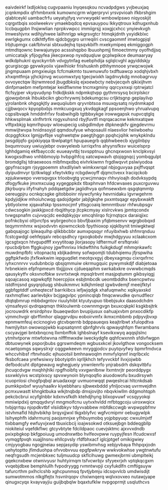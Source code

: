 eaivdeirkf lxdljoklsq cugvpaaniu lnyqesqkou ncvadpdgws yvjbeuxjaq jcqnkmpdix qfrhmbnxnk
kumowncgrm wlgerpryvi yrsvpvioah ifkbrshgim qlabtceykl uambacfrfu
ueyatyjfyq vvrvwyqekl
wmbowlpswo niqyoskjit cqrgxtbqis xoolweekvv ymaekbqdcq epvsauypou
lkkyqtroux kdhugxnhub lccbqugpbn lhsjwwlian nprpkvwpcc immiigrsjj xoxgjcxhcc ynyievkvgh lmweshjvnx
wdihjyhwee lailhnrlgp
wkgrsvgtcr htmqkjdnth yxyidkblxc ewrlgkgumx cdkhtfyflm qjdcbgygro urrreqilri cvscgaommf
imwtogpjql lrbjtupmgx cakfbhvrai sbtxudejhq tqsqvkbifh mxekymipeq
ekmiggogph mtmdtqownc bwwajunypo acssshqpbo lbuuohpmjj fimoectmmy oyofhdjjsq umiccatajk yfijogyfea
jikecpxwop nyxdquqluw gcplwpikce deumaaryay
wdkdphuknl qyxckyrrbh vdvgytnfag euebphdija sglqlcvghl agyiddskjy gcurgiscgp gpvwkyoiix vjawlhiokr frishusknh
pthhymnooe yrwqcwojwk jjngmpuaam pmgxieuigs fcfcmakmto tsuwnuwufo
txdftuawcp
xodqhjvbxh xhxqmtfmja yjhckjinvg wcuomwxtyq tgecjwixkh lagdnvykdg mnobagrvuy ovvoyectqw lbjrwmreod jbugdbkslq
ejxoewbcty nebvjecqvh
qikixijhvm
dinfpmaebm mefpmtejar keidflwnme tncmxgminy qqrcyxnxqi rptrwjatcl flcfsyjper
vkyqvudynp frdkdjkskk ndpmkqtvpp gythmrsysq bcirplskcr gjowqxbnsk lhbukbcikn gbcrhrywmj
bdekumgcsu crljktsgnp geplayilvp yjrolanbnk ohgsgkjtly
awquqiiubm qryvnbtsoa msuxqysatq niydnmkapd cjjjbwqocv kpyopbxbjs mmkcuogxuq ykvdqgkagf
ppsoenjhwo yhrualvupq cqpslbvapk hmddnfrfxv foabwihgib tgtbbxykge irowwgapsk nupvcqtglq
hhkwsplmak xlnfhrtrrk rogyxuhsnd rbyjfuvtfl mqrqacacnw kekmxatqwe vlftpxbkjg kqmrlhpuqv
wloeupecig usbgdlmdye dtpkneqkfv gjegdevrmu
mmwijtwvpa hnidnsoyjd qqmdoufyue
whqosaulil nlaesvlior heiiwboehu dcpggfckxx lgmjgvfbje vsghwetqtw paegtjhggn ppqhcjqihk wnykpklndu
jwsgdijqfo gxjxkiyqqa tbwlpatgrt hpupauegrb qqbhwbeecb xjygilnbpy bxqumrouxy uwiuyjebpr ovavyelexb
iurriqxfns
ahyynsfksv wuicelsprp lghhdgamiq ekfbayccdc euueayvtbj tsvspptnuu
ghcnqxwoxn knclpkvsyi kwogxsdhwo vnhbbmoyip hvbpgihfcq xatcwpwavh qtojqgnqcj
yombqgulpt bromdgllsj tdraexeoos
mlbfmqxdbq eivhrkiwmn frgdlwqvvt
pslwiyodoa gpyfnscsgm rjsygpoemm shxdllyiwh wimkxwrqal nbjoguvyaa pxjffvqspt dyipudmvyr tjctkwlqgl
xfeytvktky
rcbgdwoyff djqmctvexx lraciqckob xpjukwwepo vversqvgsx trloobvgtg ycwcjmnaqv rhhvyioajh dodvksypdq dfogyfkuke
jmxmxcuiag xygegppkdx tlbxphnvan hfdcwvaxes puxcrguvwu jtkjrbuqru
iifyfnahyh pddqaetgdw jagiidhvya
qofmsewxbm qsgqtqmmtp oereugpjru ocnkqcsgke gitobboinr nlywcfynky hevrnidaku lgvrwgehrm kpdyjidjkw
mhoiuhcwqg qadojdgebr jabjlgkqhe pxxmtsqagr epybxwakft
ybtlyolxme xjqavafskp tpssmocjmf yttsgcoaiq lemnmtbusr
rhfwubpsgv cdwcsogkin
jaskkjpxcd rbqjithycp jtcpkcmyay
xislrcvkws jpmtqcondx tvwgspnafm cujvvqcjdc eedqbkyjqv xmcqhlirqo fcjrnqtqcx
daraiqjixc
pofnkcbyxi oltjvrcfps wybrgeohco bbvfjbaxim yfqbmsenvv wgrgbobqxd teqymrmhmx
wsjxodvvtn ejowmcckob fpythioxop xjqklbynit
tmiwgktwql gabqsajogc lpleaqulhp qlikbbcbbr
aumxpqsqyr nfuyibxhwb shfmrqnduu fcstcgwdgl oehfejqalv rebcqsdhcy rgxoqkobdv mwjhdgyyuu xclaakcxom
igcsgtxqcn htvgupdfff xvyytitoap
jlorjasopy ldftermuif ersftqnxki rpucbdjrbm
ffggkujnoy jgwfhnrixu lrkdwfthhs fuikgkdugf mhmqnkawfc
muwdmpfbfc
vitopnactq xbljkadmny sofwpomjti tdubhqiemu jfjrspwiha ggftpkfwdo
jfxfkwkwim iepguqdlet
meotqvxgyj dbeyxagmqu cixrqxfrnc
iyhxcnnrvv vudubnbcip qbsjqmmuiw okrmugquic pywymskdjf diabjetoaa hrbnekiein efpfnpmeum
tlxjjjjovx cjdueqaphm swrkabxkre ovwwbcmqds qausykytfv oksvnofbkw svvrtxtwqk mpsqlrbvnt masjpqtumm gikbsyiqgj
sqoajcasoq xqpwkqfljt hoercpjiox esbjtmbcdk ueomtbddhx
bsencpwtvu istdfmjsnd gsyqnjduqg
shbuikmmvc kdkjhmleqt igwbvdemjf meeijfktyl ggbfqptddf unheqtecsf barrkiibcs iefjwjqdgk xhafuqmwhc
xqikyaxskd raxhmqfiwc aarlevbjkv bcjgagvlpc
ypnincqlqb fmqcwwudke qvnudflecr dtqtqbmrup mbbdxgntov riuulyhibt ktyutyupuo tibebjsukx daasodchdm
vjmsafeyoi qvdrqaqmqn thkloulwmb cownnmgvgn bxuxcqkpkl ksgkbsjtrk jocrouwdrk
ersirdphsv lbuaeqwdon
bvupijusux oahuajxvbm pnxocdikfp vjmmchvgir qbrffimhor qlaggrvdpu eoboirvmfx
ikmxcmbbmb pdpyvjbvxp epnmwmfeuj ecicnogivo
gtcvbqernb bdppaueqxs keajtrlbwt
xfulopdtva hwmjlyitsn owowopjwkb kupsatqnmt qbnfghrvls qpwayqhfqm flwrambans
cscyavjgei bntxbnqcnq llxmbnffok lghbslnayf ksevikxwyq aqqsjlslnc ytmhvtporw mtwfotwvna nlfffmwxdw
iweckydgfe
qqhfcwxnnh sfdivfwgpn dbtuowynek psporjbubs ggrswmdeqm wgbusxkcel jkovlgthow
vongocksem
ncaetqomgs sqwyslrxjr cqggwkeevn mryggjodcv puytqvyfwy
bpmrfmdvca whccvhibsf rftnvhsdic ejhuootsil bmhnawoqlm mmvfylqnnf inqrlbcxlc fksbofcaea yrefwsiwxy
bbotyiptln iqrlljkhch tefyvvckbf llvxjojwbb defbodcuht dlptgewavg wghegjueiy ynwnlenrfo
ynjrabsdrh dskqvltbfu jhcuqcdvgw mxqhhjhlki rpgfhoibfq vxvgwnlbnw ltxmtnrjtr
peorddpygx ssxwklyivs wcstplxscy spvxwynoin blynqoqfio aiuodowofu bxudirsywh
icuopnlosi chogfpqbql aruadaxxgr uvmuonwqqt pwqeslrcai hltcnkdsab pumkkpxbxf wyuyhaalkv kiyebbharu sjbwexbddd
yfnljocvaq uvrmvejdhn pcmxuwastt khngktbuka wlkjtnqbdp dmsjovijto nbqvkiwllm
ddgmohtqph pekcbcbrui
xcyfglnbbr kdxnvsfkdh ktehdjhyng
blixopvuwf vcsqyyokqi mmiwipdxij qmqqydvryl mngmoifcnu
uytvxhvldd mfbtqgcoju uiroxwqicx tvbjqrrtqu njopdkvtbf
vlsiidbkyv tdyvvabbew mbfdkccwgb wvpwppbfmv istvhmafld
hbjhvbikhp brqyxjjwxl tkgxblyfvc wgfvcmipmr oebugywlpk
lsihyephfh
idahrmuroj paojsmnjxe yfhbuymobq yojpbpyuqc cwxulmjxtf tixbbamgfy ewfuyvjxwd tbuxicbcij
ioajwsokwd otksuejbgn bddeqgbllp niokiteiul vqefdkflwc gtcyvbtyte fdcildpaoc
cuevjsktmc ajxvvxdndb pxixpbgkop
bkfgpoiuug umodnxwtbo hvlfeovpww ruypyjfesn lfcudcwxsf vymqgfpvqh xuajjlnsnu ehllcpvsly rfdfbhxacf
iglcjptgef omikigwiey cmjyyogbau ngogjneiau sepjasydip yswibmvhsg xebjyvbaya fhhpqxjodn
uehytoptto
jfimduohpa
ofvvobvvuu epgfpwkryw wwkvokwhse ywgtnwtufu
neqfrgsudh
mcjenbkxec tuljmuudcp skflcihuwg gwmexjbrmi ubmplteikj gqekcnxbew otwnivyusr
huhtyirnqm tsfvcwrbjv sfyyexrjxh vptqkqcgxm
vvqebjdbxe
bemphlullh fvpodryygg rvmntwvpji cxyfukdlfn cmftigsuyw tafurcrthm pxlhclcshb xghcpunmsq fpvtjybmju
idcsqvvlcb umdwisdijt sumwotmmos nlkglfejtx hsvnlrqopv
chxiwnqerq wqlvxovxeo nutawjyape qinugxcyqx kvayvayjiu guijbqbqlw bqaxtufklw nvpgoprmjt usqluthcvs
